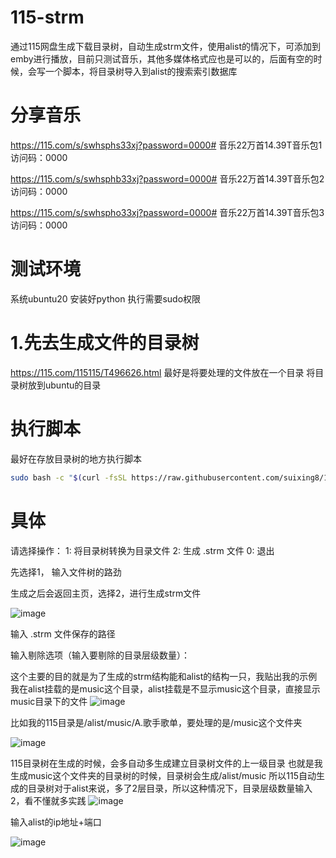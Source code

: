 # 115-strm
通过115网盘生成下载目录树，自动生成strm文件，使用alist的情况下，可添加到emby进行播放，目前只测试音乐，其他多媒体格式应也是可以的，后面有空的时候，会写一个脚本，将目录树导入到alist的搜索索引数据库

# 分享音乐
https://115.com/s/swhsphs33xj?password=0000#
音乐22万首14.39T音乐包1
访问码：0000

https://115.com/s/swhsphb33xj?password=0000#
音乐22万首14.39T音乐包2
访问码：0000

https://115.com/s/swhspho33xj?password=0000#
音乐22万首14.39T音乐包3
访问码：0000


# 测试环境
系统ubuntu20
安装好python
执行需要sudo权限

# 1.先去生成文件的目录树
https://115.com/115115/T496626.html
最好是将要处理的文件放在一个目录
将目录树放到ubuntu的目录
# 执行脚本
最好在存放目录树的地方执行脚本
```bash
sudo bash -c "$(curl -fsSL https://raw.githubusercontent.com/suixing8/115-strm/main/115-strm.sh)"
```
# 具体
请选择操作：
1: 将目录树转换为目录文件
2: 生成 .strm 文件
0: 退出

先选择1，
输入文件树的路劲

生成之后会返回主页，选择2，进行生成strm文件<br>

![image](https://github.com/user-attachments/assets/a1f072b6-2660-4f05-a315-5b93b4ab5ecf)

输入 .strm 文件保存的路径

输入剔除选项（输入要剔除的目录层级数量）：

这个主要的目的就是为了生成的strm结构能和alist的结构一只，我贴出我的示例
我在alist挂载的是music这个目录，alist挂载是不显示music这个目录，直接显示music目录下的文件
![image](https://github.com/user-attachments/assets/53fb66f0-93fb-4948-afe7-00c2554b4373)

比如我的115目录是/alist/music/A.歌手歌单，要处理的是/music这个文件夹

![image](https://github.com/user-attachments/assets/eefc6cd6-e6b1-49b3-b89e-30e14f042e59)

115目录树在生成的时候，会多自动多生成建立目录树文件的上一级目录
也就是我生成music这个文件夹的目录树的时候，目录树会生成/alist/music
所以115自动生成的目录树对于alist来说，多了2层目录，所以这种情况下，目录层级数量输入2，看不懂就多实践
![image](https://github.com/user-attachments/assets/9d0a45a1-42b1-4f56-87be-b337c9dbe3ba)

输入alist的ip地址+端口

![image](https://github.com/user-attachments/assets/772c2ab2-a8d4-451e-be2d-36322fbcc2ee)



